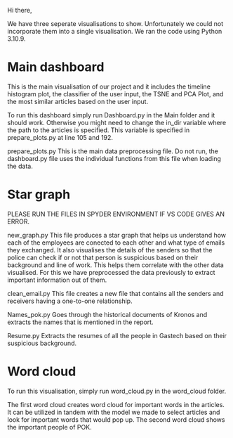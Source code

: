 Hi there,
 
We have three seperate visualisations to show. Unfortunately we could not incorporate them into a single visualisation.
We ran the code using Python 3.10.9.

# Main dashboard
This is the main visualisation of our project and it includes the timeline histogram plot, 
the classifier of the user input, the TSNE and PCA Plot, and the most similar articles based on the user input.

To run this dashboard simply run Dashboard.py in the Main folder and it should work. 
Otherwise you might need to change the in_dir variable where the path to the articles is specified. This variable is specified in prepare_plots.py at line 105 and 192.

prepare_plots.py
This is the main data preprocessing file. Do not run, the dashboard.py file uses the individual functions from this file when loading the data.

# Star graph
PLEASE RUN THE FILES IN SPYDER ENVIRONMENT IF VS CODE GIVES AN ERROR.

new_graph.py
This file produces a star graph that helps us understand how each of the employees are conected to each other and 
what type of emails they exchanged. It also visualises the details of the senders so that the police can check if 
or not that person is suspicious based on their background and line of work. This helps them correlate with the other data visualised.
For this we have preprocessed the data previously to extract important information out of them. 

clean_email.py
This file creates a new file that contains all the senders and receivers having a one-to-one relationship.

Names_pok.py
Goes through the historical documents of Kronos and extracts the names that is mentioned in the report.

Resume.py
Extracts the resumes of all the people in Gastech based on their suspicious background.

# Word cloud
To run this visualisation, simply run word_cloud.py in the word_cloud folder.

The first word cloud creates word cloud for important words in the articles. 
It can be utilized in tandem with the model we made to select articles and look for important words that would pop up. 
The second word cloud shows the important people of POK.
